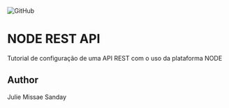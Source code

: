 ![GitHub](https://img.shields.io/github/license/sandayjulie/node-rest?style=for-the-badge)

# NODE REST API
Tutorial de configuração de uma API REST com o uso da plataforma NODE
## Author
Julie Missae Sanday
